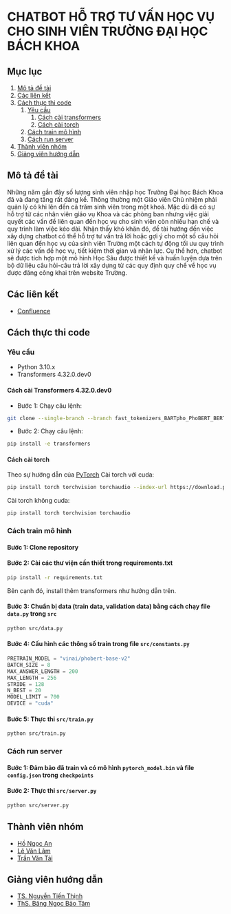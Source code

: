 # CHATBOT HỖ TRỢ TƯ VẤN HỌC VỤ CHO SINH VIÊN TRƯỜNG ĐẠI HỌC BÁCH KHOA

## Mục lục

1. [Mô tả đề tài](#mô-tả-đề-tài)
2. [Các liên kết](#các-liên-kết)
3. [Cách thực thi code](#cách-thực-thi-code)
   1. [Yêu cầu](#các-liên-kết)
      1. [Cách cài transformers](#cách-cài-transformers-4320dev0)
      2. [Cách cài torch](#cách-cài-torch)
   2. [Cách train mô hình](#cách-train-mô-hình)
   3. [Cách run server](#cách-run-server)
4. [Thành viên nhóm](#thành-viên-nhóm)
5. [Giảng viên hướng dẫn](#giảng-viên-hướng-dẫn)

## Mô tả đề tài

Những năm gần đây số lượng sinh viên nhập học Trường Đại học Bách Khoa đã và đang tăng rất đáng kể. Thông thường một Giáo viên Chủ nhiệm phải quản lý có khi lên đến cả trăm sinh viên trong một khoá. Mặc dù đã có sự hỗ trợ từ các nhân viên giáo vụ Khoa và các phòng ban nhưng việc giải quyết các vấn đề liên quan đến học vụ cho sinh viên còn nhiều hạn chế và quy trình làm việc kéo dài. Nhận thấy khó khăn đó, đề tài hướng đến việc xây dựng chatbot có thể hỗ trợ tư vấn trả lời hoặc gợi ý cho một số câu hỏi liên quan đến học vụ của sinh viên Trường một cách tự động tối ưu quy trình xử lý các vấn đề học vụ, tiết kiệm thời gian và nhân lực. Cụ thể hơn, chatbot sẽ được tích hợp một mô hình Học Sâu được thiết kế và huấn luyện dựa trên bộ dữ liệu câu hỏi-câu trả lời xây dựng từ các quy định quy chế về học vụ được đăng công khai trên website Trường.

## Các liên kết

- [Confluence](https://chatbotacademic.atlassian.net/l/cp/4DYmj5mV)

## Cách thực thi code

### Yêu cầu

- Python 3.10.x
- Transformers 4.32.0.dev0

#### Cách cài Transformers 4.32.0.dev0

- Bước 1: Chạy câu lệnh:

```bash
git clone --single-branch --branch fast_tokenizers_BARTpho_PhoBERT_BERTweet https://github.com/datquocnguyen/transformers.git
```

- Bước 2: Chạy câu lệnh:

```bash
pip install -e transformers
```

#### Cách cài torch

Theo sự hướng dẫn của [PyTorch](https://pytorch.org/)
Cài torch với cuda:

```bash
pip install torch torchvision torchaudio --index-url https://download.pytorch.org/whl/cu121
```

Cài torch không cuda:

```bash
pip install torch torchvision torchaudio
```

### Cách train mô hình

#### Bước 1: Clone repository

#### Bước 2: Cài các thư viện cần thiết trong requirements.txt

```bash
pip install -r requirements.txt
```

Bên cạnh đó, install thêm transformers như hướng dẫn trên.

#### Bước 3: Chuẩn bị data (train data, validation data) bằng cách chạy file `data.py` trong `src`

```bash
python src/data.py
```

#### Bước 4: Cấu hình các thông số train trong file `src/constants.py`

```python
PRETRAIN_MODEL = "vinai/phobert-base-v2"
BATCH_SIZE = 8
MAX_ANSWER_LENGTH = 200
MAX_LENGTH = 256
STRIDE = 128
N_BEST = 20
MODEL_LIMIT = 700
DEVICE = "cuda"
```

#### Bước 5: Thực thi `src/train.py`

```bash
python src/train.py
```

### Cách run server

#### Bước 1: Đảm bảo đã train và có mô hình `pytorch_model.bin` và file `config.json` trong `checkpoints`

#### Bước 2: Thực thi `src/server.py`

```bash
python src/server.py
```

## Thành viên nhóm

- [Hồ Ngọc An](https://github.com/hoan7902)
- [Lê Văn Lâm](https://github.com/vanlamcs)
- [Trần Văn Tài](https://github.com/tranvantai2905)

## Giảng viên hướng dẫn

- [TS. Nguyễn Tiến Thịnh](https://github.com/thinhcse)
- [ThS. Băng Ngọc Bảo Tâm](#giảng-viên-hướng-dẫn)
